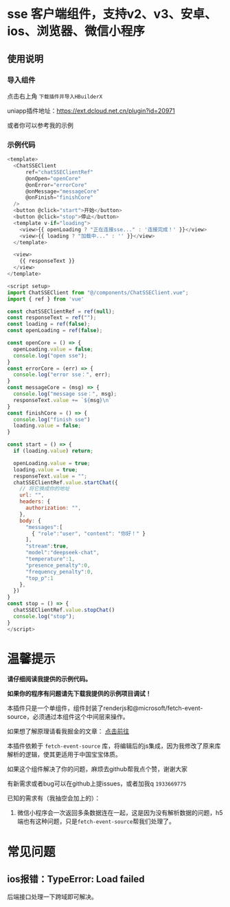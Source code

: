 # sse 客户端组件，支持v2、v3、安卓、ios、浏览器、微信小程序

## 使用说明

### 导入组件

点击右上角 `下载插件并导入HBuilderX`

uniapp插件地址：https://ext.dcloud.net.cn/plugin?id=20971

或者你可以参考我的示例

### 示例代码

```javascript
<template>
  <ChatSSEClient
      ref="chatSSEClientRef"
      @onOpen="openCore"
      @onError="errorCore"
      @onMessage="messageCore"
      @onFinish="finishCore"
  />
  <button @click="start">开始</button>
  <button @click="stop">停止</button>
  <template v-if="loading">
    <view>{{ openLoading ? "正在连接sse..." : '连接完成！' }}</view>
    <view>{{ loading ? "加载中..." : '' }}</view>
  </template>

  <view>
    {{ responseText }}
  </view>
</template>

<script setup>
import ChatSSEClient from "@/components/ChatSSEClient.vue";
import { ref } from 'vue'

const chatSSEClientRef = ref(null);
const responseText = ref("");
const loading = ref(false);
const openLoading = ref(false);

const openCore = () => {
  openLoading.value = false;
  console.log("open sse");
}
const errorCore = (err) => {
  console.log("error sse：", err);
}
const messageCore = (msg) => {
  console.log("message sse：", msg);
  responseText.value += `${msg}\n`
}
const finishCore = () => {
  console.log("finish sse")
  loading.value = false;
}

const start = () => {
  if (loading.value) return;

  openLoading.value = true;
  loading.value = true;
  responseText.value = "";
  chatSSEClientRef.value.startChat({
    // 将它换成你的地址
    url: "",
    headers: {
      authorization: "",
    },
    body: {
      "messages":[
        { "role":"user", "content": "你好！" }
      ],
      "stream":true,
      "model":"deepseek-chat",
      "temperature":1,
      "presence_penalty":0,
      "frequency_penalty":0,
      "top_p":1
    },
  })
}
const stop = () => {
  chatSSEClientRef.value.stopChat()
  console.log("stop");
}
</script>
```

# 温馨提示


**请仔细阅读我提供的示例代码。**

**如果你的程序有问题请先下载我提供的示例项目调试！**

本插件只是一个单组件，组件封装了renderjs和@microsoft/fetch-event-source，必须通过本组件这个中间层来操作。

如果想了解原理请看我掘金的文章： [点击前往](https://juejin.cn/post/7435632766375084082)

本插件依赖于 `fetch-event-source` 库，将编辑后的js集成，因为我修改了原来库解析的逻辑，使其更适用于中国宝宝体质。

如果这个组件解决了你的问题，麻烦去github帮我点个赞，谢谢大家

有新需求或者bug可以在github上提issues，或者加我q `1933669775`

已知的需求有（我抽空会加上的）：
1. 微信小程序会一次返回多条数据连在一起，这是因为没有解析数据的问题，h5端也有这种问题，只是`fetch-event-source`帮我们处理了。

# 常见问题

## ios报错：TypeError: Load failed

后端接口处理一下跨域即可解决。

